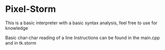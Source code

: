 Pixel-Storm
===========

This is a basic interpreter with a basic syntax analysis, feel free to use for knowledge

Basic char-char reading of a line
Instructions can be found in the main.cpp and in tk.storm

